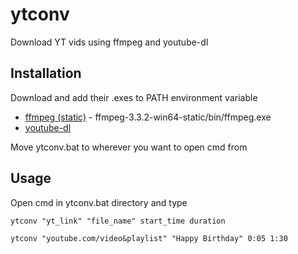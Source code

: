 # ytconv

Download YT vids using ffmpeg and youtube-dl

## Installation

Download and add their .exes to PATH environment variable

* [ffmpeg (static)](https://www.ffmpeg.org/download.html) - ffmpeg-3.3.2-win64-static/bin/ffmpeg.exe
* [youtube-dl](https://rg3.github.io/youtube-dl/download.html)

Move ytconv.bat to wherever you want to open cmd from

## Usage

Open cmd in ytconv.bat directory and type

```
ytconv "yt_link" "file_name" start_time duration
```

```
ytconv "youtube.com/video&playlist" "Happy Birthday" 0:05 1:30
```
